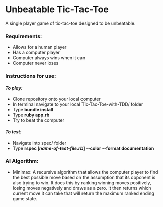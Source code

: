 # Unbeatable Tic-Tac-Toe

A single player game of tic-tac-toe designed to be unbeatable.

### Requirements: 

* Allows for a human player
* Has a computer player
* Computer always wins when it can
* Computer never loses

### Instructions for use: 

#### *To play:*
* Clone repository onto your local computer
* In terminal navigate to your local Tic-Tac-Toe-with-TDD/ folder
* Type **bundle install**
* Type **ruby app.rb**
* Try to beat the computer

#### *To test:*
* Navigate into spec/ folder
* Type **rspec [*name-of-test-file.rb*] --color --format documentation**

### AI Algorithm:

* Minimax: A recursive algorithm that allows the computer player to find the best possible move based on the assumption that its opponent is also trying to win. It does this by ranking winning moves positively, losing moves negatively and draws as a zero. It then returns which current move it can take that will return the maximum ranked ending game state.
